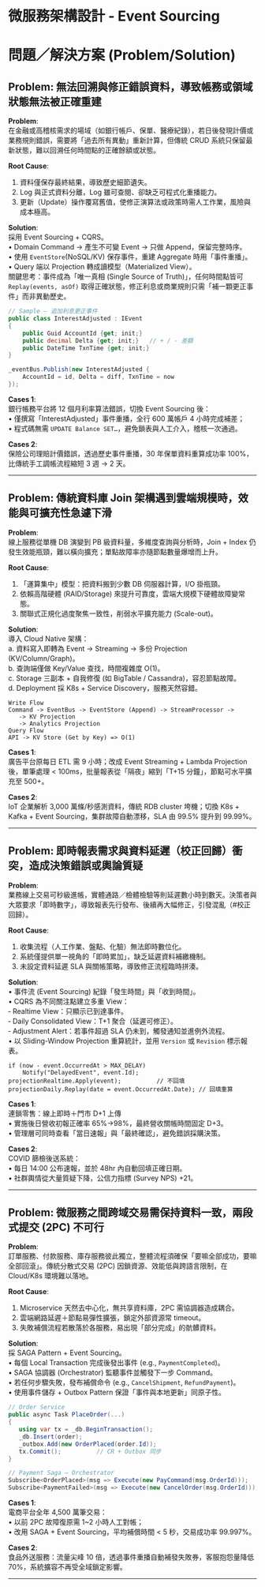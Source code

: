 # 微服務架構設計 ‑ Event Sourcing

# 問題／解決方案 (Problem/Solution)

## Problem: 無法回溯與修正錯誤資料，導致帳務或領域狀態無法被正確重建

**Problem**:  
在金融或高稽核需求的場域（如銀行帳戶、保單、醫療紀錄），若日後發現計價或業務規則錯誤，需要將「過去所有異動」重新計算，但傳統 CRUD 系統只保留最新狀態，難以回溯任何時間點的正確餘額或狀態。

**Root Cause**:  
1. 資料僅保存最終結果，導致歷史細節遺失。  
2. Log 與正式資料分離，Log 雖可查閱、卻缺乏可程式化重播能力。  
3. 更新（Update）操作覆寫舊值，使修正演算法或政策時需人工作業，風險與成本極高。

**Solution**:  
採用 Event Sourcing + CQRS。  
• Domain Command → 產生不可變 Event → 只做 Append，保留完整時序。  
• 使用 `EventStore`(NoSQL/KV) 保存事件，重建 Aggregate 時用「事件重播」。  
• Query 端以 Projection 轉成讀模型（Materialized View）。  
關鍵思考：事件成為「唯一真相 (Single Source of Truth)」，任何時間點皆可 `Replay(events, asOf)` 取得正確狀態，修正利息或商業規則只需「補一顆更正事件」而非異動歷史。

```csharp
// Sample – 追加利息更正事件
public class InterestAdjusted : IEvent
{
    public Guid AccountId {get; init;}
    public decimal Delta {get; init;}   // + / - 差額
    public DateTime TxnTime {get; init;}
}

_eventBus.Publish(new InterestAdjusted {
    AccountId = id, Delta = diff, TxnTime = now
});
```

**Cases 1**:  
銀行帳務平台將 12 個月利率算法錯誤，切換 Event Sourcing 後：  
• 僅撰寫「InterestAdjusted」事件重播，全行 600 萬帳戶 4 小時完成補差；  
• 程式碼無需 `UPDATE Balance SET…`，避免鎖表與人工介入，稽核一次通過。

**Cases 2**:  
保險公司理賠計價錯誤，透過歷史事件重播，30 年保單資料重算成功率 100%，比傳統手工調帳流程縮短 3 週 → 2 天。

---

## Problem: 傳統資料庫 Join 架構遇到雲端規模時，效能與可擴充性急遽下滑

**Problem**:  
線上服務從單機 DB 演變到 PB 級資料量，多維度查詢與分析時，Join + Index 仍發生效能瓶頸，難以橫向擴充；單點故障率亦隨節點數量爆增而上升。

**Root Cause**:  
1. 「運算集中」模型：把資料搬到少數 DB 伺服器計算，I/O 掛瓶頸。  
2. 依賴高階硬體 (RAID/Storage) 來提升可靠度，雲端大規模下硬體故障變常態。  
3. 關聯式正規化過度聚焦一致性，削弱水平擴充能力 (Scale-out)。

**Solution**:  
導入 Cloud Native 架構：  
a. 資料寫入即轉為 Event → Streaming → 多份 Projection (KV/Column/Graph)。  
b. 查詢端僅做 Key/Value 查找，時間複雜度 O(1)。  
c. Storage 三副本 + 自我修復 (如 BigTable / Cassandra)，容忍節點故障。  
d. Deployment 採 K8s + Service Discovery，服務天然容錯。

```text
Write Flow
Command -> EventBus -> EventStore (Append) -> StreamProcessor ->
   -> KV Projection
   -> Analytics Projection
Query Flow
API -> KV Store (Get by Key) => O(1)
```

**Cases 1**:  
廣告平台原每日 ETL 需 9 小時；改成 Event Streaming + Lambda Projection 後，單筆處理 < 100ms，批量報表從「隔夜」縮到「T+15 分鐘」，節點可水平擴充至 500+。

**Cases 2**:  
IoT 企業解析 3,000 萬條/秒感測資料，傳統 RDB cluster 垮機；切換 K8s + Kafka + Event Sourcing，集群故障自動漂移，SLA 由 99.5% 提升到 99.99%。

---

## Problem: 即時報表需求與資料延遲（校正回歸）衝突，造成決策錯誤或輿論質疑

**Problem**:  
業務線上交易可秒級進帳，實體通路／檢體檢驗等則延遲數小時到數天。決策者與大眾要求「即時數字」，導致報表先行發布、後續再大幅修正，引發混亂（#校正回歸）。

**Root Cause**:  
1. 收集流程（人工作業、盤點、化驗）無法即時數位化。  
2. 系統僅提供單一視角的「即時累加」，缺乏延遲資料補繳機制。  
3. 未設定資料延遲 SLA 與關帳策略，導致修正流程臨時拼湊。

**Solution**:  
• 事件流 (Event Sourcing) 紀錄「發生時間」與「收到時間」。  
• CQRS 為不同關注點建立多重 View：  
  ‑ Realtime View：只顯示已到達事件。  
  ‑ Daily Consolidated View：T+1 聚合（延遲可修正）。  
  ‑ Adjustment Alert：若事件超過 SLA 仍未到，觸發通知並進例外流程。  
• 以 Sliding-Window Projection 重算統計，並用 `Version` 或 `Revision` 標示報表。

```pseudo
if (now - event.OccurredAt > MAX_DELAY)
    Notify("DelayedEvent", event.Id);
projectionRealtime.Apply(event);          // 不回填
projectionDaily.Replay(date = event.OccurredAt.Date); // 回填重算
```

**Cases 1**:  
連鎖零售：線上即時＋門市 D+1 上傳  
• 實施後日營收初報正確率 65%→98%，最終營收關帳時間固定 D+3。  
• 管理層可同時查看「當日速報」與「最終確認」，避免錯誤採購決策。

**Cases 2**:  
COVID 篩檢後送系統：  
• 每日 14:00 公布速報，並於 48hr 內自動回填正確日期。  
• 社群輿情從大量質疑下降，公信力指標 (Survey NPS) +21。

---

## Problem: 微服務之間跨域交易需保持資料一致，兩段式提交 (2PC) 不可行

**Problem**:  
訂單服務、付款服務、庫存服務彼此獨立，整體流程須確保「要嘛全部成功，要嘛全部回滾」。傳統分散式交易 (2PC) 因鎖資源、效能低與跨語言限制，在 Cloud/K8s 環境難以落地。

**Root Cause**:  
1. Microservice 天然去中心化，無共享資料庫，2PC 需協調器造成耦合。  
2. 雲端網路延遲＋節點易彈性擴張，鎖定外部資源常 timeout。  
3. 失敗補償流程若散落於各服務，易出現「部分完成」的骯髒資料。

**Solution**:  
採 SAGA Pattern + Event Sourcing。  
• 每個 Local Transaction 完成後發出事件 (e.g., `PaymentCompleted`)。  
• SAGA 協調器 (Orchestrator) 監聽事件並觸發下一步 Command。  
• 若任何步驟失敗，發布補償命令 (e.g., `CancelShipment`, `RefundPayment`)。  
• 使用事件儲存 + Outbox Pattern 保證「事件與本地更新」同原子性。

```csharp
// Order Service
public async Task PlaceOrder(...)
{
   using var tx = _db.BeginTransaction();
   _db.Insert(order);
   _outbox.Add(new OrderPlaced(order.Id));
   tx.Commit();          // CR + Outbox 同步
}

// Payment Saga – Orchestrator
Subscribe<OrderPlaced>(msg => Execute(new PayCommand(msg.OrderId)));
Subscribe<PaymentFailed>(msg => Execute(new CancelOrder(msg.OrderId)));
```

**Cases 1**:  
電商平台全年 4,500 萬筆交易：  
• 以前 2PC 故障復原需 1~2 小時人工對帳；  
• 改用 SAGA + Event Sourcing，平均補償時間 < 5 秒，交易成功率 99.997%。

**Cases 2**:  
食品外送服務：流量尖峰 10 倍，透過事件重播自動補發失敗券，客服抱怨量降低 70%，系統擴容不再受全域鎖定影響。

---

